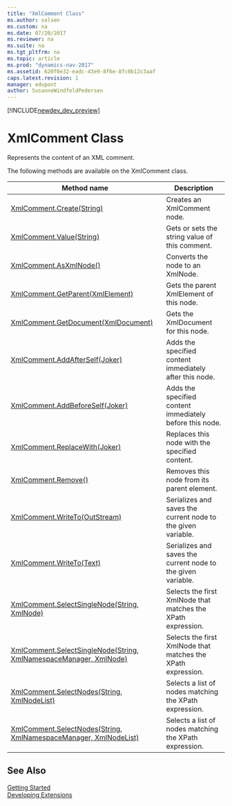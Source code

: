 ```yaml
---
title: "XmlComment Class"
ms.author: solsen
ms.custom: na
ms.date: 07/20/2017
ms.reviewer: na
ms.suite: na
ms.tgt_pltfrm: na
ms.topic: article
ms.prod: "dynamics-nav-2017"
ms.assetid: 620f0e32-eadc-43e9-8f6e-8fc0b12c3aaf
caps.latest.revision: 1
manager: edupont
author: SusanneWindfeldPedersen
---
```


[!INCLUDE[newdev_dev_preview](../includes/newdev_dev_preview.md)]

# XmlComment Class
Represents the content of an XML comment.

The following methods are available on the XmlComment class.  
  
|Method name|Description|  
|-----------|-----------|  
|[XmlComment.Create(String)](xmlcomment-create-method.md)|Creates an XmlComment node.|  
|[XmlComment.Value(String)](xmlcomment-value-property.md)|Gets or sets the string value of this comment.|  
|[XmlComment.AsXmlNode()](xmlcomment-asxmlnode-method.md)|Converts the node to an XmlNode.|  
|[XmlComment.GetParent(XmlElement)](xmlcomment-getparent-method.md)|Gets the parent XmlElement of this node.|  
|[XmlComment.GetDocument(XmlDocument)](xmlcomment-getdocument-method.md)|Gets the XmlDocument for this node.|  
|[XmlComment.AddAfterSelf(Joker)](xmlcomment-addafterself-method.md)|Adds the specified content immediately after this node.|  
|[XmlComment.AddBeforeSelf(Joker)](xmlcomment-addbeforeself-method.md)|Adds the specified content immediately before this node.|  
|[XmlComment.ReplaceWith(Joker)](xmlcomment-replacewith-method.md)|Replaces this node with the specified content.|  
|[XmlComment.Remove()](xmlcomment-remove-method.md)|Removes this node from its parent element.|  
|[XmlComment.WriteTo(OutStream)](xmlcomment-writeto-outstream-method.md)|Serializes and saves the current node to the given variable.|  
|[XmlComment.WriteTo(Text)](xmlcomment-writeto-text-method.md)|Serializes and saves the current node to the given variable.|  
|[XmlComment.SelectSingleNode(String, XmlNode)](xmlcomment-selectsinglenode-xpath-node-method.md)|Selects the first XmlNode that matches the XPath expression.|  
|[XmlComment.SelectSingleNode(String, XmlNamespaceManager, XmlNode)](xmlcomment-selectsinglenode-xpath-namespacemanager-node-method.md)|Selects the first XmlNode that matches the XPath expression.|  
|[XmlComment.SelectNodes(String, XmlNodeList)](xmlcomment-selectnodes-xpath-nodelist-method.md)|Selects a list of nodes matching the XPath expression.|  
|[XmlComment.SelectNodes(String, XmlNamespaceManager, XmlNodeList)](xmlcomment-selectnodes-xpath-namespacemanager-nodelist-method.md)|Selects a list of nodes matching the XPath expression.|  
## See Also
[Getting Started](../devenv-get-started.md)  
[Developing Extensions](../devenv-dev-overview.md)  
